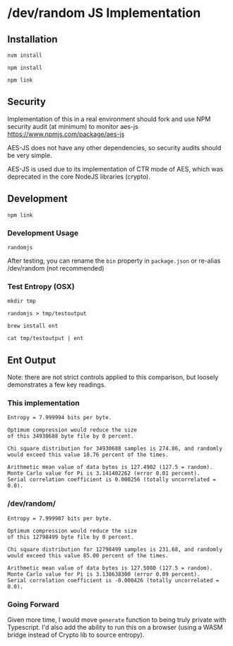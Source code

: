 # /dev/random JS Implementation


## Installation
```
nvm install
```

```
npm install
```

```
npm link
```

## Security
Implementation of this in a real environment should fork and use NPM security audit (at minimum) to monitor aes-js https://www.npmjs.com/package/aes-js

AES-JS does not have any other dependencies, so security audits should be very simple. 

AES-JS is used due to its implementation of CTR mode of AES, which was deprecated in the core NodeJS libraries (crypto).

## Development

```
npm link
```

### Development Usage
```
randomjs
```

After testing, you can rename the `bin` property in `package.json` or re-alias /dev/random (not recommended) 


### Test Entropy (OSX)
```
mkdir tmp
```

```
randomjs > tmp/testoutput
```

```
brew install ent
```

```
cat tmp/testoutput | ent    
```

## Ent Output
Note: there are not strict controls applied to this comparison, but loosely demonstrates a few key readings.

### This implementation

```
Entropy = 7.999994 bits per byte.

Optimum compression would reduce the size
of this 34930688 byte file by 0 percent.

Chi square distribution for 34930688 samples is 274.86, and randomly
would exceed this value 18.76 percent of the times.

Arithmetic mean value of data bytes is 127.4902 (127.5 = random).
Monte Carlo value for Pi is 3.141402262 (error 0.01 percent).
Serial correlation coefficient is 0.000256 (totally uncorrelated = 0.0).
```

### /dev/random/
```
Entropy = 7.999987 bits per byte.

Optimum compression would reduce the size
of this 12798499 byte file by 0 percent.

Chi square distribution for 12798499 samples is 231.68, and randomly
would exceed this value 85.00 percent of the times.

Arithmetic mean value of data bytes is 127.5080 (127.5 = random).
Monte Carlo value for Pi is 3.138638300 (error 0.09 percent).
Serial correlation coefficient is -0.000426 (totally uncorrelated = 0.0).
```


### Going Forward

Given more time, I would move `generate` function to being truly private with Typescript. I'd also add the ability to run this on a browser (using a WASM bridge instead of Crypto lib to source entropy). 